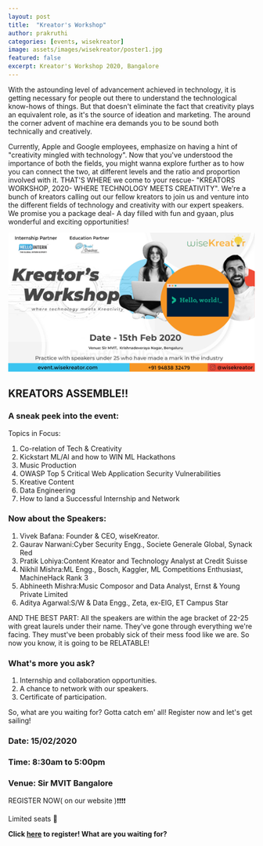 ```yaml
---
layout: post
title:  "Kreator's Workshop"
author: prakruthi
categories: [events, wisekreator]
image: assets/images/wisekreator/poster1.jpg
featured: false
excerpt: Kreator's Workshop 2020, Bangalore
---
```

With the astounding level of advancement achieved in technology, it is getting necessary for people out there to understand the technological know-hows of things. But that doesn't eliminate the fact that creativity plays an equivalent role, as it's the source of ideation and marketing. The around the corner advent of machine era demands you to be sound both technically and creatively. 

Currently,  Apple  and Google employees, emphasize on having a hint of "creativity mingled with technology".  Now that you've understood the importance of both the fields, you might wanna explore further as to how you can connect the two, at different levels and the ratio and proportion involved with it. THAT'S WHERE we come to your rescue- "KREATORS WORKSHOP, 2020- WHERE TECHNOLOGY MEETS CREATIVITY".
We're a bunch of kreators calling out our fellow kreators to join us and venture into the different fields of technology and creativity  with our expert speakers. We promise you a package deal- A day filled with fun and gyaan, plus wonderful and exciting opportunities! 


![](/assets/images/wisekreator/poster1.jpg)

## KREATORS ASSEMBLE!!

### A sneak peek into the event:

Topics in Focus:
1. Co-relation of Tech & Creativity
2. Kickstart ML/AI and how to WIN ML Hackathons
3. Music Production
4. OWASP Top 5 Critical Web Application Security Vulnerabilities
5. Kreative Content
6. Data Engineering
7. How to land a Successful Internship and Network


### Now about the Speakers:

1. Vivek Bafana: Founder & CEO, wiseKreator.
2. Gaurav Narwani:Cyber Security Engg., Societe Generale Global, Synack Red 
3. Pratik Lohiya:Content Kreator and Technology Analyst at Credit Suisse 
4. Nikhil Mishra:ML Engg., Bosch, Kaggler, ML Competitions Enthusiast, MachineHack Rank 3 
5. Abhineeth Mishra:Music Composor and Data Analyst, Ernst & Young Private Limited 
6. Aditya Agarwal:S/W & Data Engg., Zeta, ex-EIG, ET Campus Star 

AND THE BEST PART: All the speakers are within the age bracket of 22-25 with great laurels under their name. They've gone through everything we're facing. They must've been probably sick of their mess food like we are. So now you know, it is going to be RELATABLE!

### What's more you ask?
1. Internship and collaboration opportunities.
2. A chance to network with our speakers.
3. Certificate of participation.

So, what are you waiting for? Gotta catch em' all!
Register now and let's get sailing!

### Date: 15/02/2020

### Time: 8:30am to 5:00pm

### Venue: Sir MVIT Bangalore

REGISTER NOW( on our website )❗❗❗❗

Limited seats 🚫 

**Click [here](https://event.wisekreator.com/) to register! What are you waiting for?**




